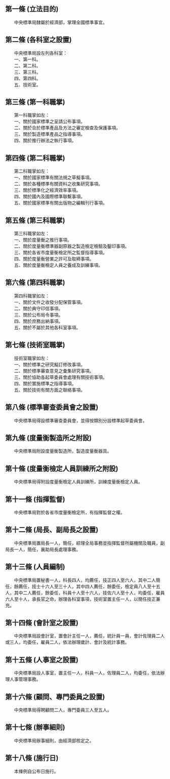 第一條 (立法目的)
-----------------
　　中央標準局隸屬於經濟部，掌理全國標準事宜。  


第二條 (各科室之設置)
---------------------
　　中央標準局設左列各科室：  
　　一、第一科。  
　　二、第二科。  
　　三、第三科。  
　　四、第四科。  
　　五、技術室。  


第三條 (第一科職掌)
-------------------
　　第一科職掌如左：  
　　一、關於國家標準之呈請公布事項。  
　　二、關於合於標準產品及方法之審定檢查及保護事項。  
　　三、關於製造標準產品之指導事項。  
　　四、關於推行辦法之執行事項。  


第四條 (第二科職掌)
-------------------
　　第二科職掌如左：  
　　一、關於國家標準有關法規之草擬事項。  
　　二、關於各種標準有關資料之收集研究事項。  
　　三、關於標準化之經濟效率事項。  
　　四、關於國內及國際標準聯繫事項。  
　　五、關於國家標準有關出版物之編輯刊行事項。  


第五條 (第三科職掌)
-------------------
　　第三科職掌如左：  
　　一、關於度量衡之推行事項。  
　　二、關於度量衡標準器副原器之製造檢定檢驗及鑿印事項。  
　　三、關於各省市度量衡檢定所之監督指導事項。  
　　四、關於度量衡營業之許可及取締事項。  
　　五、關於度量衡檢定人員之養成及訓練事項。  


第六條 (第四科職掌)
-------------------
　　第四科職掌如左：  
　　一、關於文件之收發分配保管事項。  
　　二、關於典守印信事項。  
　　三、關於公布局令事項。  
　　四、關於庶務出納事項。  
　　五、關於不屬於其他各科室事項。  


第七條 (技術室職掌)
-------------------
　　技術室職掌如左：  
　　一、關於標準之研究擬訂修改事項。  
　　二、關於標準審查意見之彙集研究事項。  
　　三、關於協助各起草委員會處理有關技術事項。  
　　四、關於實施標準之指導事項。  
　　五、關於技術有關方面之聯絡事項。  


第八條 (標準審查委員會之設置)
-----------------------------
　　中央標準局得設標準審查委員會，並得按類別分設標準起草委員會。  


第九條 (度量衡製造所之附設)
---------------------------
　　中央標準局附設度量衡製造所，製造度量衡器具。  


第十條 (度量衡檢定人員訓練所之附設)
-----------------------------------
　　中央標準局得附設度量衡檢定人員訓練所，訓練度量衡檢定人員。  


第十一條 (指揮監督)
-------------------
　　中央標準局對於各省市度量衡檢定所，有指揮監督之權。  


第十二條 (局長、副局長之設置)
-----------------------------
　　中央標準局置局長一人，簡任，綜理全局事務並指揮監督所屬機關及職員，副局長一人，簡任，襄助局長處理事務。  


第十三條 (人員編制)
-------------------
　　中央標準局置秘書一人，科長四人，均薦任，技正四人至六人，其中二人簡任，餘薦任，技士十六人至三十人，其中四人薦任，餘委任，檢定員八人至十五人，其中二人薦任，餘委任，科員十人至十六人，技佐六人至十人，均委任，雇員六人至十人，承長官之命，辦理各科室事項，技術室置主任一人，以簡任技正兼充。  


第十四條 (會計室之設置)
-----------------------
　　中央標準局設會計室，置會計主任一人，薦任，統計員一員，會計佐理員二人或三人，均委任，雇員二人，依法辦理歲計、會計及統計事務。  


第十五條 (人事室之設置)
-----------------------
　　中央標準局設人事室，置主任一人，科員一人，佐理員二人，均委任，依法辦理人事管理事務。  


第十六條 (顧問、專門委員之設置)
-------------------------------
　　中央標準局得聘顧問二人，專門委員三人至五人。  


第十七條 (辦事細則)
-------------------
　　中央標準局辦事細則，由經濟部核定之。  


第十八條 (施行日)
-----------------
　　本條例自公布日施行。